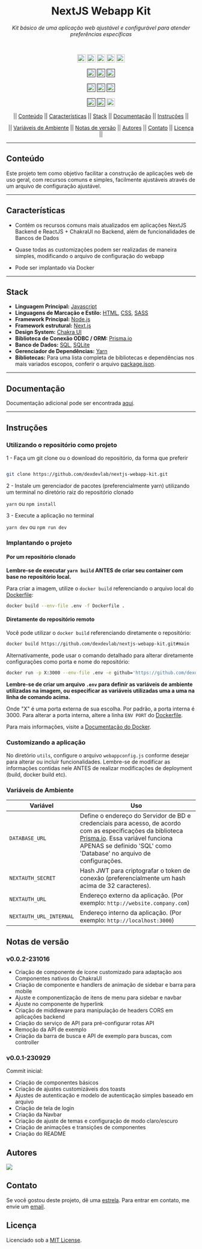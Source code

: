 <div align="center">

<!-- <img src="/resources/thumb.png" height='450px' width='750px' alt="Print"> -->

</div>

<h1 align="center">NextJS Webapp Kit</h1>
<p align=center><i align="center">Kit básico de uma aplicação web ajustável e configurável para atender preferências específicas</i></p>

<br>

<div align="center">

<a href="https://nextjs.org"><img src="https://img.shields.io/badge/Next-black?logo=next.js&logoColor=white" height="22" alt="NextJS"/></a> <a href="https://chakra-ui.com"><img src="https://img.shields.io/badge/chakra-%234ED1C5.svg?logo=chakraui&logoColor=white" height="22" alt="ChakraUI"/></a> <a href="https://www.prisma.io"><img src="https://img.shields.io/badge/Prisma-3982CE?logo=Prisma&logoColor=white" height="22" alt="PrismaIO"/></a> <a href="https://www.sqlite.org/index.html"><img src="https://img.shields.io/badge/SQLite-%2307405e.svg?logo=sqlite&logoColor=white" height="22" alt="SQLite"/></a> <a href="https://www.microsoft.com/pt-br/sql-server/sql-server-2019"><img src="https://img.shields.io/badge/Microsoft%20SQL%20Sever-CC2927?logo=microsoft%20sql%20server&logoColor=white" height="22" alt="MSSQLServer"/></a>

<a href=""><img src="https://img.shields.io/badge/maintenance-actively--developed-brightgreen.svg" height="22" alt="Maintenance-actively-developed"/></a> <a href=""><img src="https://img.shields.io/github/last-commit/dexdevlab/nextjs-webapp-kit" height="22" alt="LastCommit"></a> <a href=""><img src="https://snyk.io/test/github/dexdevlab/nextjs-webapp-kit/badge.svg" height="22" alt="Snyk"/></a>

<a href=""><img src="https://img.shields.io/github/repo-size/dexdevlab/nextjs-webapp-kit" height="22" alt="RepoSize"/></a> <a href=""><img src="https://img.shields.io/github/languages/code-size/dexdevlab/nextjs-webapp-kit" height="22" alt="CodeSize"/></a> <a href=""><img src="https://img.shields.io/github/contributors/dexdevlab/nextjs-webapp-kit" height="22" alt="Contributors"></a>

<a href=""><img src="https://img.shields.io/github/forks/dexdevlab/nextjs-webapp-kit" height="22" alt="Fork"></a> <a href=""><img src="https://img.shields.io/github/release/dexdevlab/nextjs-webapp-kit.svg" height="22" alt="LatestRelease"></a> <a href="https://github.com/dexdevlab/nextjs-webapp-kit/blob/main/LICENSE"><img src="https://img.shields.io/github/license/dexdevlab/nextjs-webapp-kit" height="22" alt="License"></a>

|| [Conteúdo](#section-conteudo) || [Características](#section-caracteristicas) || [Stack](#section-stack) || [Documentação](#section-documentacao) || [Instruções](#section-instrucoes) ||

|| [Variáveis de Ambiente](#section-vars) || [Notas de versão](#section-changelog) || [Autores](#section-autores) || [Contato](#section-contato) || [Licença](#section-licenca) ||

</div>

<hr>

<a name="section-conteudo">

## Conteúdo

</a>

Este projeto tem como objetivo facilitar a construção de aplicações web de uso geral, com recursos comuns e simples, facilmente ajustáveis através de um arquivo de configuração ajustável.

<hr>

<a name="section-caracteristicas">

## Características

</a>

- Contém os recursos comuns mais atualizados em aplicações NextJS Backend e ReactJS + ChakraUI no Backend, além de funcionalidades de Bancos de Dados

- Quase todas as customizações podem ser realizadas de maneira simples, modificando o
arquivo de configuração do webapp

- Pode ser implantado via Docker

<hr>

<a name="section-stack">

## Stack

</a>

- **Linguagem Principal:** [Javascript](https://developer.mozilla.org/pt-BR/docs/Web/JavaScript)
- **Linguagens de Marcação e Estilo:** [HTML](https://developer.mozilla.org/pt-BR/docs/Web/HTML), [CSS](https://developer.mozilla.org/pt-BR/docs/Web/CSS), [SASS](https://sass-lang.com/documentation)
- **Framework Principal:** [Node.js](https://nodejs.org/en/docs/)
- **Framework estrutural:** [Next.js](https://nextjs.org/docs/getting-started)
- **Design System:** [Chakra UI](https://chakra-ui.com/docs/getting-started)
- **Biblioteca de Conexão ODBC / ORM:** [Prisma.io](https://www.prisma.io)
- **Banco de Dados:** [SQL](https://pt.wikipedia.org/wiki/SQL), [SQLite](https://www.sqlite.org/index.html)
- **Gerenciador de Dependências:** [Yarn](https://yarnpkg.com/getting-started)
- **Bibliotecas:** Para uma lista completa de bibliotecas e dependências nos mais variados escopos, conferir o arquivo [package.json](https://github.com/dexdevlav/nextjs-webapp-kit/blob/main/package.json).

<hr>

<a name="section-documentacao">

## Documentação

</a>

Documentação adicional pode ser encontrada [aqui](https://dexdevlab.github.io/nextjs-webapp-kit/).

<hr>

<a name="section-instrucoes">

## Instruções

</a>

### Utilizando o repositório como projeto

1 - Faça um git clone ou o download do repositório, da forma que preferir

```bash

git clone https://github.com/dexdevlab/nextjs-webapp-kit.git

```

2 - Instale um gerenciador de pacotes (preferencialmente yarn) utilizando um terminal no diretório raiz do repositório clonado

`yarn` ou `npm install`

3 - Execute a aplicação no terminal

`yarn dev` ou `npm run dev`

### Implantando o projeto

#### Por um repositório clonado

**Lembre-se de executar `yarn build` ANTES de criar seu container com base no repositório local.**

Para criar a imagem, utilize o `docker build` referenciando o arquivo local do [Dockerfile](https://github.com/dexdevlab/nextjs-webapp-kit/blob/main/Dockerfile):

```bash
docker build --env-file .env -f Dockerfile .
```

#### Diretamente do repositório remoto

Você pode utilizar o `docker build` referenciando diretamente o repositório:

```bash
docker build https://github.com/dexdevlab/nextjs-webapp-kit.git#main
```

Alternativamente, pode usar o comando detalhado para alterar diretamente configurações como porta e nome do repositório:

```bash
docker run -p X:3000 --env-file .env -e github='https://github.com/dexdevlab/nextjs-webapp-kit.git' -it dexdevlab/nextjs-webapp-kit
```

**Lembre-se de criar um arquivo `.env` para definir as variáveis de ambiente utilizadas na imagem, ou especificar as variáveis utilizadas uma a uma na linha de comando acima.**

Onde "X" é uma porta externa de sua escolha. Por padrão, a porta interna é 3000.
Para alterar a porta interna, altere a linha `ENV PORT` do [Dockerfile](https://github.com/dexdevlab/nextjs-webapp-kit/blob/main/Dockerfile).

Para mais informações, visite a [Documentação do Docker](https://docs.docker.com).

### Customizando a aplicação

No diretório `utils`, configure o arquivo `webappconfig.js` conforme desejar para alterar ou incluir funcionalidades. Lembre-se de modificar as informações contidas nele ANTES de realizar modificações de deployment (build, docker build etc).

<a name="section-vars">

### Variáveis de Ambiente

</a>

| Variável      | Uso   |
|---------------|-------|
|`DATABASE_URL` | Define o endereço do Servidor de BD e credenciais para acesso, de acordo com as especificações da biblioteca [Prisma.io](https://www.prisma.io/docs/getting-started/setup-prisma/start-from-scratch/relational-databases/connect-your-database-node-sqlserver). Essa variável funciona APENAS se definido 'SQL' como 'Database' no arquivo de configurações. | |
|`NEXTAUTH_SECRET` | Hash JWT para criptografar o token de conexão (preferencialmente um hash acima de 32 caracteres). | |
|`NEXTAUTH_URL` | Endereço externo da aplicação. (Por exemplo: `http://website.company.com`) | |
|`NEXTAUTH_URL_INTERNAL` | Endereço interno da aplicação. (Por exemplo: `http://localhost:3000`) | |

<a name="section-changelog">

## Notas de versão

</a>

### v0.0.2-231016

- Criação de componente de ícone customizado para adaptação aos Componentes nativos do ChakraUI
- Criação de componente e handlers de animação de sidebar e barra para mobile
- Ajuste e componentização de itens de menu para sidebar e navbar
- Ajuste no componente de hyperlink
- Criação de middleware para manipulação de headers CORS em aplicações backend
- Criação do serviço de API para pré-configurar rotas API
- Remoção da API de exemplo
- Criação da barra de busca e API de exemplo para buscas, com controller

### v0.0.1-230929

Commit inicial:

- Criação de componentes básicos
- Criação de ajustes customizáveis dos toasts
- Ajustes de autenticação e modelo de autenticação simples baseado em arquivo
- Criação de tela de login
- Criação da Navbar
- Criação de ajuste de temas e configuração de modo claro/escuro
- Criação de animações e transições de componentes
- Criação do README

<a name="section-autores">

## Autores

</a>

<a href="https://github.com/dexdevlab/nextjs-webapp-kit/graphs/contributors">
  <img src="https://contrib.rocks/image?repo=dexdevlab/nextjs-webapp-kit" />
</a>

<a name="section-contato">

## Contato

</a>

Se você gostou deste projeto, dê uma <a href="https://github.com/dexdevlab/nextjs-webapp-kit" data-icon="octicon-star" aria-label="Star dexdevlab/nextjs-webapp-kit on GitHub">estrela</a>.
Para entrar em contato, me envie um <a href="mailto:dex.houshi@hotmail.com">email</a>.

<a name="section-licenca">

## Licença

</a>

Licenciado sob a [MIT License](https://github.com/dexdevlab/nextjs-webapp-kit/blob/main/LICENSE).
